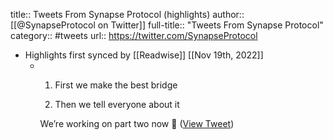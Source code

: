 title:: Tweets From Synapse Protocol (highlights)
author:: [[@SynapseProtocol on Twitter]]
full-title:: "Tweets From Synapse Protocol"
category:: #tweets
url:: https://twitter.com/SynapseProtocol

- Highlights first synced by [[Readwise]] [[Nov 19th, 2022]]
	- 1) First we make the best bridge
	  
	  2) Then we tell everyone about it
	  
	  We’re working on part two now 🤝 ([View Tweet](https://twitter.com/SynapseProtocol/status/1443743306442289153))